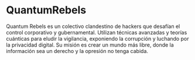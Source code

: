 # QuantumRebels
Quantum Rebels es un colectivo clandestino de hackers que desafían el control corporativo y gubernamental. Utilizan técnicas avanzadas y teorías cuánticas para eludir la vigilancia, exponiendo la corrupción y luchando por la privacidad digital. Su misión es crear un mundo más libre, donde la información sea un derecho y la opresión no tenga cabida.
